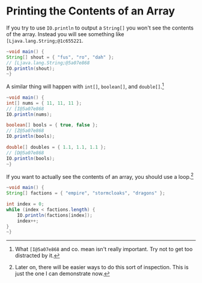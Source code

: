 # Printing the Contents of an Array

If you try to use `IO.println` to output a `String[]`
you won't see the contents of the array. Instead you will see
something like `[Ljava.lang.String;@1c655221`.

```java
~void main() {
String[] shout = { "fus", "ro", "dah" };
// [Ljava.lang.String;@5a07e868
IO.println(shout);
~}
```

A similar thing will happen with `int[]`, `boolean[]`, and `double[]`.[^gibberish]

```java
~void main() {
int[] nums = { 11, 11, 11 };
// [I@5a07e868
IO.println(nums);

boolean[] bools = { true, false };
// [Z@5a07e868
IO.println(bools);

double[] doubles = { 1.1, 1.1, 1.1 };
// [D@5a07e868
IO.println(bools);
~}
```

If you want to actually see the contents of an array, you should
use a loop.[^future]

```java
~void main() {
String[] factions = { "empire", "stormcloaks", "dragons" };

int index = 0;
while (index < factions.length) {
    IO.println(factions[index]);
    index++;
}
~}
```

[^gibberish]: What `[I@5a07e868` and co. mean isn't really important. Try not to get too distracted by it.

[^future]: Later on, there will be easier ways to do this sort of inspection. This is just the one I can demonstrate now.
